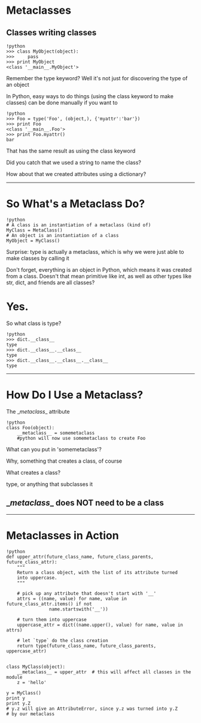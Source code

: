 # Metaclasses

## Classes writing classes

	!python
	>>> class MyObject(object):
	>>> 	pass
	>>> print MyObject
	<class '__main__.MyObject'>

Remember the type keyword? Well it's not just for discovering the type of an object

In Python, easy ways to do things (using the class keyword to make classes) can be done manually if you want to

	!python
	>>> Foo = type('Foo', (object,), {'myattr':'bar'})
	>>> print Foo
	<class '__main__.Foo'>
	>>> print Foo.myattr()
	bar

That has the same result as using the class keyword

Did you catch that we used a string to name the class?

How about that we created attributes using a dictionary?

---

# So What's a Metaclass Do?

	!python
	# A class is an instantiation of a metaclass (kind of)
	MyClass = MetaClass()
	# An object is an instantiation of a class
	MyObject = MyClass()

Surprise: type is actually a metaclass, which is why we were just able to make classes by calling it

Don't forget, everything is an object in Python, which means it was created from a class. Doesn't that mean primitive like int, as well as other types like str, dict, and friends are all classes?

# Yes.

So what class is type?

	!python
	>>> dict.__class__
	type
	>>> dict.__class__.__class__
	type
	>>> dict.__class__.__class__.__class__
	type

---

# How Do I Use a Metaclass?

The \__metaclass__ attribute

	!python
	class Foo(object):
		__metaclass__ = somemetaclass
		#python will now use somemetaclass to create Foo

What can you put in 'somemetaclass'?

Why, something that creates a class, of course

What creates a class?

type, or anything that subclasses it

## \__metaclass__ does NOT need to be a class

---

# Metaclasses in Action

	!python
	def upper_attr(future_class_name, future_class_parents, future_class_attr):
		"""
		Return a class object, with the list of its attribute turned
		into uppercase.
		"""

		# pick up any attribute that doesn't start with '__'
		attrs = ((name, value) for name, value in future_class_attr.items() if not
					name.startswith('__'))

		# turn them into uppercase
		uppercase_attr = dict((name.upper(), value) for name, value in attrs)

		# let `type` do the class creation
		return type(future_class_name, future_class_parents, uppercase_attr)


	class MyClass(object):
		__metaclass__ = upper_attr  # this will affect all classes in the module
		z = 'hello'

	y = MyClass()
	print y
	print y.Z
	# y.z will give an AttributeError, since y.z was turned into y.Z
	# by our metaclass
